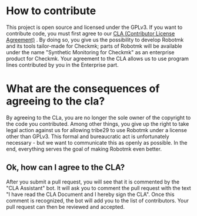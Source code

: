 # How to contribute

This project is open source and licensed under the GPLv3. If you want to contribute code, you must first agree to our [CLA (Contributor License Agreement)](./licenses/cla.md) .
By doing so, you give us the possibility to develop Robotmk and its tools tailor-made for Checkmk; parts of Robotmk will be available under the name "Synthetic Monitoring for Checkmk" as an enterprise product for Checkmk. Your agreement to the CLA allows us to use program lines contributed by you in the Enterprise part.

# What are the consequences of agreeing to the cla?

By agreeing to the CLa, you are no longer the sole owner of the copyright to the code you contributed. Among other things, you give up the right to take legal action against us for allowing tribe29 to use Robotmk under a license other than GPLv3.
This formal and bureaucratic act is unfortunately necessary - but we want to communicate this as openly as possible. In the end, everything serves the goal of making Robotmk even better.

## Ok, how can I agree to the CLA?

After you submit a pull request, you will see that it is commented by the "CLA Assistant" bot. It will ask you to comment the pull request with the text "I have read the CLA Document and I hereby sign the CLA".
Once this comment is recognized, the bot will add you to the list of contributors. Your pull request can then be reviewed and accepted.
